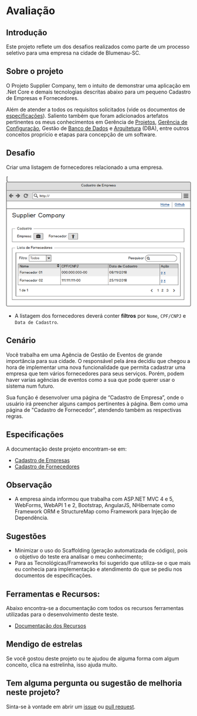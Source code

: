# Avaliação


## Introdução

Este projeto reflete um dos desafios realizados como parte de um processo seletivo para uma empresa na cidade de Blumenau-SC.


## Sobre o projeto

O Projeto Supplier Company, tem o intuito de demonstrar uma aplicação em .Net Core e demais tecnologias descritas abaixo para um pequeno Cadastro de Empresas e Fornecedores. 

Além de atender a todos os requisitos solicitados (vide os documentos de [especificações][DocumentosEspecificacoes]). Saliento também que foram adicionados artefatos pertinentes os meus conhecimentos em Gerência de [Projetos][GerenciaProjeto], [Gerência de Configuração][GerenciaConfiguracao], Gestão de [Banco de Dados][GerenciaDBA] e [Arquitetura][ArquiteturaDBA] (DBA), entre outros conceitos proprício e etapas para concepção de um software.


## Desafio

Criar uma listagem de fornecedores relacionado a uma empresa.

[![Prototipo da Tela](https://github.com/alexandredorea/SupplierCompany/blob/master/doc/Mockup/Images/Prototypes/Lista%20de%20Fornecedores.png)

* A listagem dos fornecedores deverá conter **filtros** por `Nome`, `CPF/CNPJ` e `Data de Cadastro`.


## Cenário

Você trabalha em uma Agência de Gestão de Eventos de grande importância para sua cidade. O responsável pela área decidiu que chegou a hora de implementar uma nova funcionalidade que permita cadastrar uma empresa que tem vários fornecedores para seus serviços. Porém, podem haver varias agências de eventos como a sua que pode querer usar o sistema num futuro.

Sua função é desenvolver uma página de “Cadastro de Empresa”, onde o usuário irá preencher alguns campos pertinentes à página. Bem como uma página de "Cadastro de Fornecedor", atendendo também as respectivas regras.


## Especificações

A documentação deste projeto encontram-se em:

* [Cadastro de Empresas][DocumentoEmpresa]
* [Cadastro de Fornecedores][DocumentoFornecedor]


## Observação

* A empresa ainda informou que trabalha com ASP.NET MVC 4 e 5, WebForms, WebAPI 1 e 2, Bootstrap, AngularJS, NHibernate como Framework ORM e StructureMap como Framework para Injeção de Dependência.


## Sugestões

* Minimizar o uso do Scaffolding (geração automatizada de código), pois o objetivo do teste era analisar o meu conhecimento;
* Para as Tecnológicas/Frameworks foi sugerido que utiliza-se o que mais eu conhecia para implementação e atendimento do que se pediu nos documentos de especificações.


## Ferramentas e Recursos:

Abaixo encontra-se a documentação com todos os recursos ferramentas utilizadas para o desenvolvimento deste teste.

* [Documentação dos Recursos][FerramentasRecursos]


## Mendigo de estrelas

Se você gostou deste projeto ou te ajudou de alguma forma com algum conceito, clica na estrelinha, isso ajuda muito.


## Tem alguma pergunta ou sugestão de melhoria neste projeto?

Sinta-se à vontade em abrir um [issue][DefeitoSupplierCompany] ou [pull request][PullRequest].






[//]: # (Links de referências para a andamento do projeto)

[DocumentosEspecificacoes]: <https://github.com/alexandredorea/SupplierCompany/tree/master/doc/Especification>
[GerenciaProjeto]: <https://github.com/alexandredorea/SupplierCompany/projects>
[GerenciaConfiguracao]: <https://github.com/alexandredorea/SupplierCompany/tree/master/doc>
[GerenciaDBA]: <https://github.com/alexandredorea/SupplierCompany/blob/master/doc/Database/01%20-%20Script%20Initial.sql>
[ArquiteturaDBA]: <https://github.com/alexandredorea/SupplierCompany/blob/master/doc/Mockup/Images/Diagrams/Diagrama%20do%20Banco%20de%20Dados.PNG>


[//]: # (Links de referências para a documentação)

[DocumentoEmpresa]: <https://github.com/alexandredorea/SupplierCompany/blob/master/doc/Especification/01%20-%20Cadastro%20de%20Empresa.md>
[DocumentoFornecedor]: <https://github.com/alexandredorea/SupplierCompany/blob/master/doc/Especification/02%20-%20Cadastro%20de%20Fornecedor.md>
[FerramentasRecursos]: <https://github.com/alexandredorea/SupplierCompany>


[//]: # (Links de referências aos problemas neste projeto)

[DefeitoSupplierCompany]: <https://github.com/alexandredorea/SupplierCompany/issues>
[PullRequest]: <https://github.com/alexandredorea/SupplierCompany/pulls>